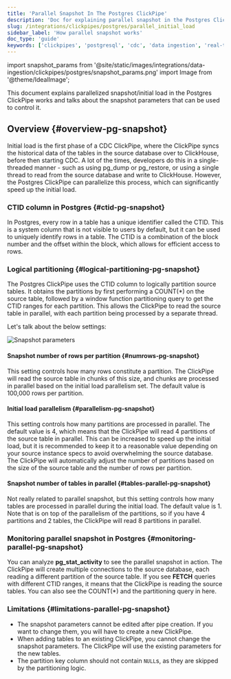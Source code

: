 ```yaml
---
title: 'Parallel Snapshot In The Postgres ClickPipe'
description: 'Doc for explaining parallel snapshot in the Postgres ClickPipe'
slug: /integrations/clickpipes/postgres/parallel_initial_load
sidebar_label: 'How parallel snapshot works'
doc_type: 'guide'
keywords: ['clickpipes', 'postgresql', 'cdc', 'data ingestion', 'real-time sync']
---
```


import snapshot_params from '@site/static/images/integrations/data-ingestion/clickpipes/postgres/snapshot_params.png'
import Image from '@theme/IdealImage';

This document explains parallelized snapshot/initial load in the Postgres ClickPipe works and talks about the snapshot parameters that can be used to control it.

## Overview {#overview-pg-snapshot}

Initial load is the first phase of a CDC ClickPipe, where the ClickPipe syncs the historical data of the tables in the source database over to ClickHouse, before then starting CDC. A lot of the times, developers do this in a single-threaded manner - such as using pg_dump or pg_restore, or using a single thread to read from the source database and write to ClickHouse.
However, the Postgres ClickPipe can parallelize this process, which can significantly speed up the initial load.

### CTID column in Postgres {#ctid-pg-snapshot}
In Postgres, every row in a table has a unique identifier called the CTID. This is a system column that is not visible to users by default, but it can be used to uniquely identify rows in a table. The CTID is a combination of the block number and the offset within the block, which allows for efficient access to rows.

### Logical partitioning {#logical-partitioning-pg-snapshot}
The Postgres ClickPipe uses the CTID column to logically partition source tables. It obtains the partitions by first performing a COUNT(*) on the source table, followed by a window function partitioning query to get the CTID ranges for each partition. This allows the ClickPipe to read the source table in parallel, with each partition being processed by a separate thread.

Let's talk about the below settings:

<Image img={snapshot_params} alt="Snapshot parameters" size="md"/>

#### Snapshot number of rows per partition {#numrows-pg-snapshot}

This setting controls how many rows constitute a partition. The ClickPipe will read the source table in chunks of this size, and  chunks are processed in parallel based on the initial load parallelism set. The default value is 100,000 rows per partition.

#### Initial load parallelism {#parallelism-pg-snapshot}

This setting controls how many partitions are processed in parallel. The default value is 4, which means that the ClickPipe will read 4 partitions of the source table in parallel. This can be increased to speed up the initial load, but it is recommended to keep it to a reasonable value depending on your source instance specs to avoid overwhelming the source database. The ClickPipe will automatically adjust the number of partitions based on the size of the source table and the number of rows per partition.

#### Snapshot number of tables in parallel {#tables-parallel-pg-snapshot}

Not really related to parallel snapshot, but this setting controls how many tables are processed in parallel during the initial load. The default value is 1. Note that is on top of the parallelism of the partitions, so if you have 4 partitions and 2 tables, the ClickPipe will read 8 partitions in parallel.

### Monitoring parallel snapshot in Postgres {#monitoring-parallel-pg-snapshot}

You can analyze **pg_stat_activity** to see the parallel snapshot in action. The ClickPipe will create multiple connections to the source database, each reading a different partition of the source table. If you see **FETCH** queries with different CTID ranges, it means that the ClickPipe is reading the source tables. You can also see the COUNT(*) and the partitioning query in here.

### Limitations {#limitations-parallel-pg-snapshot}

- The snapshot parameters cannot be edited after pipe creation. If you want to change them, you will have to create a new ClickPipe.
- When adding tables to an existing ClickPipe, you cannot change the snapshot parameters. The ClickPipe will use the existing parameters for the new tables.
- The partition key column should not contain `NULL`s, as they are skipped by the partitioning logic.
